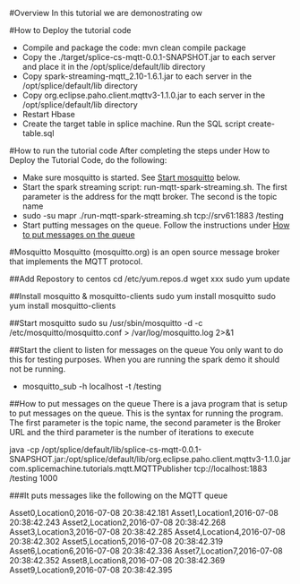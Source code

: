 #Overview
In this tutorial we are  demonostrating ow 

#How to Deploy the tutorial code
- Compile and package the code: mvn clean compile package
- Copy the ./target/splice-cs-mqtt-0.0.1-SNAPSHOT.jar to each server and place it in the /opt/splice/default/lib directory
- Copy spark-streaming-mqtt_2.10-1.6.1.jar to each server in the /opt/splice/default/lib directory
- Copy org.eclipse.paho.client.mqttv3-1.1.0.jar to each server in the /opt/splice/default/lib directory
- Restart Hbase
- Create the target table in splice machine.  Run the SQL script create-table.sql


#How to run the tutorial code
After completing the steps under How to Deploy the Tutorial Code, do the following:

+ Make sure mosquitto is started.  See [Start mosquitto](#mosquittoStart) below.
+ Start the spark streaming script: run-mqtt-spark-streaming.sh.  The first parameter is the address for the mqtt broker.  The second is the topic name
+ sudo -su mapr ./run-mqtt-spark-streaming.sh tcp://srv61:1883 /testing
+ Start putting messages on the queue.  Follow the instructions under [How to put messages on the queue](#mosquittoPublisher)


#Mosquitto 
Mosquitto (mosquitto.org) is an open source message broker that implements the MQTT protocol.

##Add Repostory to centos
cd /etc/yum.repos.d
wget xxx
sudo yum update

##Install mosquitto & mosquitto-clients
sudo yum install mosquitto
sudo yum install mosquitto-clients

##Start mosquitto<a id="mosquittoStart"></a>
sudo su /usr/sbin/mosquitto -d -c /etc/mosquitto/mosquitto.conf > /var/log/mosquitto.log 2>&1


##Start the client to listen for messages on the queue 
You only want to do this for testing purposes.  When you are running the spark demo it should not be running.

- mosquitto_sub -h localhost -t /testing

##How to put messages on the queue<a id="mosquittoPublisher"></a>
There is a java program that is setup to put messages on the queue.  This is the syntax for running the program.  The first parameter is the topic name, the second parameter is the Broker URL and the third parameter is the number of iterations to execute

java -cp /opt/splice/default/lib/splice-cs-mqtt-0.0.1-SNAPSHOT.jar:/opt/splice/default/lib/org.eclipse.paho.client.mqttv3-1.1.0.jar com.splicemachine.tutorials.mqtt.MQTTPublisher tcp://localhost:1883 /testing 1000

###It puts messages like the following on the MQTT queue

Asset0,Location0,2016-07-08 20:38:42.181
Asset1,Location1,2016-07-08 20:38:42.243
Asset2,Location2,2016-07-08 20:38:42.268
Asset3,Location3,2016-07-08 20:38:42.285
Asset4,Location4,2016-07-08 20:38:42.302
Asset5,Location5,2016-07-08 20:38:42.319
Asset6,Location6,2016-07-08 20:38:42.336
Asset7,Location7,2016-07-08 20:38:42.352
Asset8,Location8,2016-07-08 20:38:42.369
Asset9,Location9,2016-07-08 20:38:42.395

